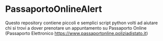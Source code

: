 # PassaportoOnlineAlert
Questo repository contiene piccoli e semplici script python volti ad aiutare chi si trovi a dover prenotare un appuntamento su Passaporto Online (Passaporto Elettronico https://www.passaportonline.poliziadistato.it)
